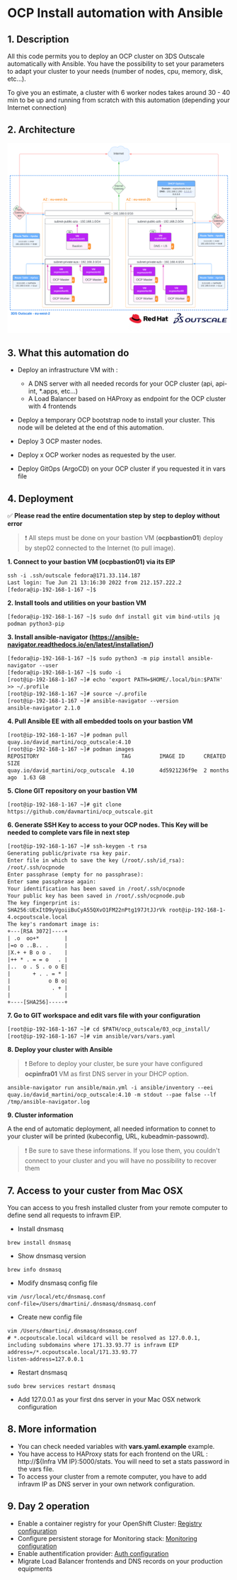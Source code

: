 # OCP Install automation with Ansible

## 1. Description

All this code permits you to deploy an OCP cluster on 3DS Outscale automatically with Ansible. You have the possibility to set your parameters to adapt your cluster to your needs (number of nodes, cpu, memory, disk, etc...).

To give you an estimate, a cluster with 6 worker nodes takes around 30 - 40 min to be up and running from scratch with this automation (depending your Internet connection)

## 2. Architecture
 
 ![Schema](../docs/ocp-3ds-outscale.svg)


## 3. What this automation do

* Deploy an infrastructure VM with :
	- A DNS server with all needed records for your OCP cluster (api, api-int, *.apps, etc...)
	- A Load Balancer based on HAProxy as endpoint for the OCP cluster with 4 frontends

* Deploy a temporary OCP bootstrap node to install your cluster. This node will be deleted at the end of this automation.

* Deploy 3 OCP master nodes.

* Deploy x OCP worker nodes as requested by the user.

* Deploy GitOps (ArgoCD) on your OCP cluster if you requested it in vars file

## 4. Deployment

✅ **Please read the entire documentation step by step to deploy without error**

> :heavy_exclamation_mark: All steps must be done on your bastion VM (**ocpbastion01**) deploy by step02 connected to the Internet (to pull image). 

**1. Connect to your bastion VM (ocpbastion01) via its EIP**
```
ssh -i .ssh/outscale fedora@171.33.114.187
Last login: Tue Jun 21 13:16:30 2022 from 212.157.222.2
[fedora@ip-192-168-1-167 ~]$
```

**2. Install tools and utilities on your bastion VM**
```
[fedora@ip-192-168-1-167 ~]$ sudo dnf install git vim bind-utils jq podman python3-pip
```

**3. Install ansible-navigator (https://ansible-navigator.readthedocs.io/en/latest/installation/)**
```
[fedora@ip-192-168-1-167 ~]$ sudo python3 -m pip install ansible-navigator --user
[fedora@ip-192-168-1-167 ~]$ sudo -i
[root@ip-192-168-1-167 ~]# echo 'export PATH=$HOME/.local/bin:$PATH' >> ~/.profile
[root@ip-192-168-1-167 ~]# source ~/.profile
[root@ip-192-168-1-167 ~]# ansible-navigator --version
ansible-navigator 2.1.0
```

**4. Pull Ansible EE with all embedded tools on your bastion VM**
```
[root@ip-192-168-1-167 ~]# podman pull quay.io/david_martini/ocp_outscale:4.10
[root@ip-192-168-1-167 ~]# podman images
REPOSITORY                          TAG         IMAGE ID      CREATED       SIZE
quay.io/david_martini/ocp_outscale  4.10        4d5921236f9e  2 months ago  1.63 GB
```

**5. Clone GIT repository on your bastion VM**
```
[root@ip-192-168-1-167 ~]# git clone https://github.com/davmartini/ocp_outscale.git
```

**6. Generate SSH Key to access to your OCP nodes. This Key will be needed to complete vars file in next step**
```
[root@ip-192-168-1-167 ~]# ssh-keygen -t rsa
Generating public/private rsa key pair.
Enter file in which to save the key (/root/.ssh/id_rsa): /root/.ssh/ocpnode   
Enter passphrase (empty for no passphrase): 
Enter same passphrase again: 
Your identification has been saved in /root/.ssh/ocpnode
Your public key has been saved in /root/.ssh/ocpnode.pub
The key fingerprint is:
SHA256:UExItD9yVgoiiBuCyA55QXvO1FM22nPtg197JtJJrVk root@ip-192-168-1-4.ocpoutscale.local
The key's randomart image is:
+---[RSA 3072]----+
| .o  oo+*        |
|=o o ..B.. .     |
|X.+ + B o o .    |
|++ * . = = o   . |
|..  o . S . o o E|
|       + . . = * |
|            o B o|
|             . + |
|                 |
+----[SHA256]-----+
```

**7. Go to GIT workspace and edit vars file with your configuration**
```
[root@ip-192-168-1-167 ~]# cd $PATH/ocp_outscale/03_ocp_install/
[root@ip-192-168-1-167 ~]# vim ansible/vars/vars.yaml
```

**8. Deploy your cluster with Ansible**
> :heavy_exclamation_mark: Before to deploy your cluster, be sure your have configured **ocpinfra01** VM as first DNS server in your DHCP option.
```
ansible-navigator run ansible/main.yml -i ansible/inventory --eei quay.io/david_martini/ocp_outscale:4.10 -m stdout --pae false --lf /tmp/ansible-navigator.log
```

**9. Cluster information**

A the end of automatic deployment, all needed information to connet to your cluster will be printed (kubeconfig, URL, kubeadmin-passowrd). 
> :heavy_exclamation_mark: Be sure to save these informations. If you lose them, you couldn't connect to your cluster and you will have no possibility to recover them

## 7. Access to your custer from Mac OSX
You can access to you fresh installed cluster from your remote computer to define send all requests to infravm EIP.

* Install dnsmasq
```
brew install dnsmasq
```

* Show dnsmasq version
```
brew info dnsmasq
```

* Modify dnsmasq config file
```
vim /usr/local/etc/dnsmasq.conf
conf-file=/Users/dmartini/.dnsmasq/dnsmasq.conf
```

* Create new config file
```
vim /Users/dmartini/.dnsmasq/dnsmasq.conf
# *.ocpoutscale.local wildcard will be resolved as 127.0.0.1, including subdomains where 171.33.93.77 is infravm EIP
address=/*.ocpoutscale.local/171.33.93.77 
listen-address=127.0.0.1
```

* Restart dnsmasq
```
sudo brew services restart dnsmasq
```

* Add 127.0.0.1 as your first dns server in your Mac OSX network configuration


## 8. More information

* You can check needed variables with **vars.yaml.example** example.
* You have access to HAProxy stats for each frontend on the URL : http://${Infra VM IP}:5000/stats. You will need to set a stats password in the vars file.
* To access your cluster from a remote computer, you have to add infravm IP as DNS server in your own network configuration.

## 9. Day 2 operation

* Enable a container registry for your OpenShift Cluster: [Registry configuration](https://docs.openshift.com/container-platform/4.10/installing/installing_platform_agnostic/installing-platform-agnostic.html#installation-registry-storage-config_installing-platform-agnostic)
* Configure persistent storage for Monitoring stack: [Monitoring configuration](https://docs.openshift.com/container-platform/4.10/monitoring/configuring-the-monitoring-stack.html#configuring-persistent-storage)
* Enable authentification provider: [Auth configuration](https://docs.openshift.com/container-platform/4.10/authentication/understanding-authentication.html)
* Migrate Load Balancer frontends and DNS records on your production equipments
